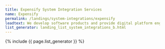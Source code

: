 ```yaml
---
title: Expensify System Integration Services
name: Expensify
permalink: /landings/system-integrations/expensify
leadtext: We develop software products and provide digital platform engineering services in across Australia, New Zeland and Asia
list_generator: landing_list_system_integrations_b.html
---
```

{% include {{ page.list_generator }} %}